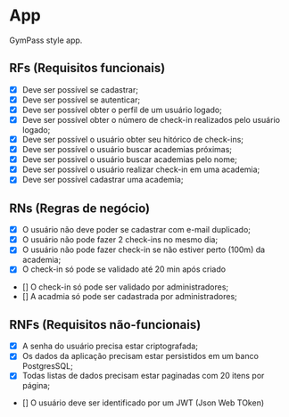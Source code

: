 # App

GymPass style app.

<!-- Os requisitos funcionais dizem o que o usuário pode fazer dentro da nossa aplicação -->
## RFs (Requisitos funcionais)

- [x] Deve ser possível se cadastrar;
- [x] Deve ser possível se autenticar;
- [x] Deve ser possível obter o perfil de um usuário logado;
- [x] Deve ser possível obter o número de check-in realizados pelo usuário logado;
- [x] Deve ser possível o usuário obter seu hitórico de check-ins;
- [x] Deve ser possível o usuário buscar academias próximas;
- [x] Deve ser possivel o usuário buscar academias pelo nome;
- [x] Deve ser possível o usuário realizar check-in em uma academia;
- [x] Deve ser possível cadastrar uma academia;

<!-- As regras de negócio também diz o que o usário pode fazer na nossa aplicação, mas com algumas regras, por exemplo, o usuário só pode editar os dados que ele criou. -->
## RNs (Regras de negócio)

- [x] O usuário não deve poder se cadastrar com e-mail duplicado;
- [x] O usuário não pode fazer 2 check-ins no mesmo dia;
- [X] O usuário não pode fazer check-in se não estiver perto (100m) da academia;
- [x] O check-in só pode se validado até 20 min após criado
- [] O check-in só pode ser validado por administradores;
- [] A acadmia só pode ser cadastrada por administradores;

<!-- O requisitos não-funcionais envolve mais a parte técnica da aplicação, como , qual Banco de dados usar, quais tecnologias usar, quais métodos ou mediadas utilizar. -->
## RNFs (Requisitos não-funcionais)

- [x] A senha do usuário precisa estar criptografada;
- [x] Os dados da aplicação precisam estar persistidos em um banco PostgresSQL;
- [x] Todas listas de dados precisam estar paginadas com 20 itens por página;
- [] O usuário deve ser identificado por um JWT (Json Web TOken)